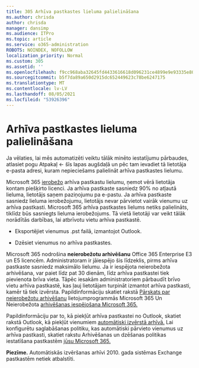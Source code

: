 ```yaml
---
title: 305 Arhīva pastkastes lieluma palielināšana
ms.author: chrisda
author: chrisda
manager: dansimp
ms.audience: ITPro
ms.topic: article
ms.service: o365-administration
ROBOTS: NOINDEX, NOFOLLOW
localization_priority: Normal
ms.custom: 305
ms.assetid: ''
ms.openlocfilehash: f9cc968aba32645fd4433616618d096231ce4899e9e93335e802af5c05524a79
ms.sourcegitcommit: b5f7da89a650d2915dc652449623c78be6247175
ms.translationtype: MT
ms.contentlocale: lv-LV
ms.lasthandoff: 08/05/2021
ms.locfileid: "53926396"
---
```

# <a name="increase-the-archive-mailbox-size"></a>Arhīva pastkastes lieluma palielināšana


Ja vēlaties, lai mēs automatizēti veiktu tālāk minēto iestatījumu pārbaudes, atlasiet pogu Atpakaļ <- šīs lapas augšdaļā un pēc tam ievadiet tā lietotāja e-pasta adresi, kuram nepieciešams palielināt arhīva pastkastes lielumu.

Microsoft 365 [ierobežo](https://docs.microsoft.com/office365/servicedescriptions/exchange-online-service-description/exchange-online-limits#mailbox-storage-limits) arhīva pastkastu lielumu, ņemot vērā lietotāja kontam piešķirto licenci. Ja arhīva pastkaste sasniedz 90% no atļautā lieluma, lietotājs saņem paziņojumu pa e-pastu. Ja arhīva pastkaste sasniedz lieluma ierobežojumu, lietotājs nevar pārvietot vairāk vienumu uz arhīva pastkasti. Microsoft 365 arhīva pastkastes lielums netiks palielināts, tiklīdz būs sasniegts lieluma ierobežojums. Tā vietā lietotāji var veikt tālāk norādītās darbības, lai atbrīvotu vietu arhīva pastkastē.

- Eksportējiet vienumus .pst failā, izmantojot Outlook.

- Dzēsiet vienumus no arhīva pastkastes.

Microsoft 365 nodrošina **neierobežotu arhivēšanu** Office 365 Enterprise E3 un E5 licencēm. Administratoram ir jāiespējo šis līdzeklis, pirms arhīva pastkaste sasniedz maksimālo lielumu. Ja ir iespējota neierobežota arhivēšana, var paiet līdz pat 30 dienām, līdz arhīva pastkastei tiek pievienota brīva vieta. Tāpēc iesakām administratoriem pārbaudīt brīvo vietu arhīva pastkastē, kas ļauj lietotājam turpināt izmantot arhīva pastkasti, kamēr tā tiek izvērsta. Papildinformāciju skatiet rakstā [Pārskats par neierobežotu arhivēšanu](https://docs.microsoft.com/microsoft-365/compliance/unlimited-archiving) lietojumprogrammās Microsoft 365 Un Neierobežota [arhivēšanas iespējošana Microsoft 365.](https://docs.microsoft.com/microsoft-365/compliance/enable-unlimited-archiving)

Papildinformāciju par to, kā piekļūt arhīva pastkastei no Outlook, skatiet rakstā Outlook, kā piekļūt vienumiem [automātiski izvērstā arhīvā.](https://docs.microsoft.com/microsoft-365/compliance/unlimited-archiving#outlook-requirements-for-accessing-items-in-an-auto-expanded-archive) Lai konfigurētu saglabāšanas politiku, kas automātiski pārvieto vienumus uz arhīva pastkasti, skatiet rakstu Arhivēšanas un dzēšanas politikas iestatīšana pastkastēm [jūsu Microsoft 365.](https://docs.microsoft.com/microsoft-365/compliance/set-up-an-archive-and-deletion-policy-for-mailboxes)

**Piezīme.** Automātiskās izvēršanas arhīvi 2010. gada sistēmas Exchange pastkastēm netiek atbalstīti.
